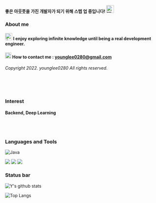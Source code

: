 #### 좋은 아웃풋을 가진 개발자가 되기 위해 스텝 업 중입니다!  <img src="https://raw.githubusercontent.com/Tarikul-Islam-Anik/Animated-Fluent-Emojis/master/Emojis/Hand%20gestures/Waving%20Hand%20Light%20Skin%20Tone.png" alt="Waving Hand Light Skin Tone" width="25" height="25" /></h1>

### About me
#### <img src="https://raw.githubusercontent.com/Tarikul-Islam-Anik/Microsoft-Teams-Animated-Emojis/master/Emojis/Travel%20and%20places/Star.png" alt="Star" width="23" height="23" /> <!-- 개발이라는 목표 아래 펼쳐져있는 무한대의 지식을 탐구하길 즐깁니다 --> I enjoy exploring infinite knowledge until being a real development engineer.
<!-- <img src="https://raw.githubusercontent.com/Tarikul-Islam-Anik/Animated-Fluent-Emojis/master/Emojis/Hand%20gestures/Writing%20Hand%20Light%20Skin%20Tone.png" alt="Writing Hand Light Skin Tone" width="20" height="20" /> Studying now <br/> [https://www.notion.so/DL-d5e79d4f25a0433889f553894431a2f3?pvs=4](https://charmed-rhubarb-70a.notion.site/DL-d5e79d4f25a0433889f553894431a2f3) </br> -->
#### <img src="https://raw.githubusercontent.com/Tarikul-Islam-Anik/Animated-Fluent-Emojis/master/Emojis/Objects/Envelope%20with%20Arrow.png" alt="Envelope with Arrow" width="20" height="20" /> How to contact me : younglee0280@gmail.com
###### Copyright 2022. younglee0280 All rights reserved.
<br></br>

### Interest
#### Backend, Deep Learning 
<br></br>

<!-- ### IDE
![VisualStudioCode](https://img.shields.io/badge/visual%20Studio%20Code-007ACC.svg?style=for-the-badge&logo=Visual%20Studio%20Code&logoColor=white")
<img src="https://img.shields.io/badge/Jupyter%20Lab-FF8000?style=for-the-badge&logo=Jupyter Lab&logoColor=white">
<img src="https://img.shields.io/badge/eclipse%20IDE-2C2255?style=for-the-badge&logo=Eclipse IDE&logoColor=white">
<br></br> -->


### Languages and Tools
![Java](https://img.shields.io/badge/java%208-FE2E2E.svg?style=for-the-badge&logo=java&logoColor=white")
<!--<img src="https://img.shields.io/badge/JavaScript-000000?style=for-the-badge&logo=JavaScript&logoColor=white"> -->
<img src="https://img.shields.io/badge/Python-0080FF?style=for-the-badge&logo=Python&logoColor=white">
<!-- <img src="https://img.shields.io/badge/HTML5-E34F26?style=for-the-badge&logo=html5&logoColor=white">
<img src="https://img.shields.io/badge/CSS3-1572B6?style=for-the-badge&logo=css3&logoColor=white">
<img src="https://img.shields.io/badge/React-45b8d8?style=for-the-badge&logo=React&logoColor=white"></br>
<img src="https://img.shields.io/badge/Hibernate%20-323330?style=for-the-badge&logo=Hibernate&logoColor=white"> -->
<img src="https://img.shields.io/badge/Spring-6DB33F?style=for-the-badge&logo=spring&logoColor=white">
<img src="https://img.shields.io/badge/SpringBoot-6DB33F?style=for-the-badge&logo=spring&logoColor=white">
<!-- <img src="https://img.shields.io/badge/Nextjs-000000?style=for-the-badge&logo=Next.js&logoColor=white">
<img src="https://img.shields.io/badge/TailWindCss-04B4AE?style=for-the-badge&logo=TailWindCss&logoColor=white"></br>
<br></br> -->

<!-- ### FrameWork
<img src="https://img.shields.io/badge/Hibernate%20-323330?style=for-the-badge&logo=Hibernate&logoColor=white">
<img src="https://img.shields.io/badge/Spring-6DB33F?style=for-the-badge&logo=spring&logoColor=white">
<img src="https://img.shields.io/badge/SpringBoot-6DB33F?style=for-the-badge&logo=spring&logoColor=white">
<img src="https://img.shields.io/badge/Nextjs-000000?style=for-the-badge&logo=Next.js&logoColor=white">
<img src="https://img.shields.io/badge/TailWindCss-04B4AE?style=for-the-badge&logo=TailWindCss&logoColor=white"></br> -->
  
<!-- ### DB
<img src="https://img.shields.io/badge/MySQL-4479A1?style=for-the-badge&logo=mysql&logoColor=white"></p> 
  
### RDBMS
<img src="https://img.shields.io/badge/Oracle-FE2E2E?style=for-the-badge&logo=Oracle&logoColor=white"></p>
  
### DBMS
<img src="https://img.shields.io/badge/h2%20DataBase-0000FF?style=for-the-badge&logo=h2DataBase&logoColor=white"></p>

### API Platform
<img src="https://img.shields.io/badge/Postman-FF6C37?style=for-the-badge&logo=Postman&logoColor=white">
<br></br> -->

### Status bar
<!-- status bar -->
![Y's github stats](https://github-readme-stats.vercel.app/api?username=younglee0280&show_icons=true&theme=default)</p>
![Top Langs](https://github-readme-stats.vercel.app/api/top-langs/?username=younglee0280&layout=compact&theme=default)


<!-- write by younglee0280 -->

